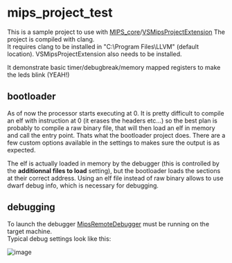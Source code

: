# mips_project_test
This is a sample project to use with [MIPS_core](https://github.com/jobmarley/MIPS_core)/[VSMipsProjectExtension](https://github.com/jobmarley/VSMipsProjectExtension)
The project is compiled with clang.  
It requires clang to be installed in "C:\Program Files\LLVM" (default location).
VSMipsProjectExtension also needs to be installed.

It demonstrate basic timer/debugbreak/memory mapped registers to make the leds blink (YEAH!)

## bootloader
As of now the processor starts executing at 0. It is pretty difficult to compile an elf with instruction at 0 (it erases the headers etc...) so
the best plan is probably to compile a raw binary file, that will then load an elf in memory and call the entry point.
Thats what the bootloader project does. There are a few custom options available in the settings to makes sure the output is as expected.

The elf is actually loaded in memory by the debugger (this is controlled by the **additionnal files to load** setting), but the bootloader loads the sections at their correct address.
Using an elf file instead of raw binary allows to use dwarf debug info, which is necessary for debugging.

## debugging
To launch the debugger [MipsRemoteDebugger](https://github.com/jobmarley/VSMipsProjectExtension) must be running on the target machine.  
Typical debug settings look like this:

![image](https://user-images.githubusercontent.com/99695100/177378302-60f3fbac-7b1e-452b-bf9b-d04ab1696cd7.png)
